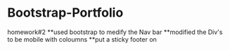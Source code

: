 # Bootstrap-Portfolio
homework#2
**used bootstrap to medify the Nav bar
**modified the Div's to be mobile with coloumns
**put a sticky footer on

